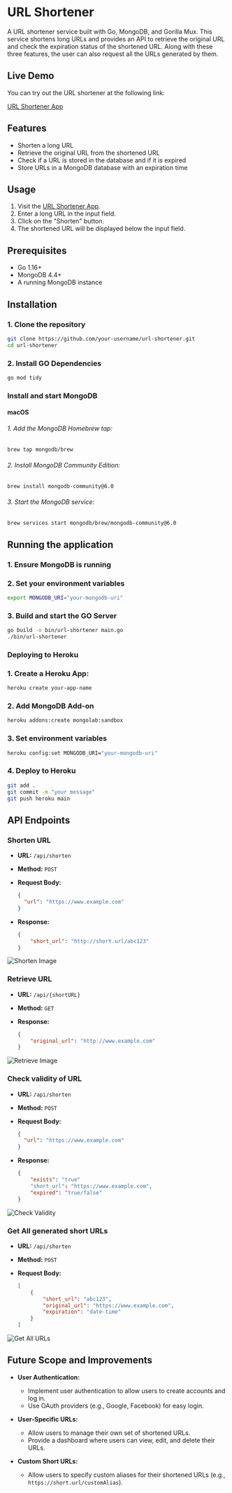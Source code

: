 # URL Shortener

A URL shortener service built with Go, MongoDB, and Gorilla Mux. This service shortens long URLs and provides an API to retrieve the original URL and check the expiration status of the shortened URL. Along with these three features, the user can also request all the URLs generated by them.

## Live Demo

You can try out the URL shortener at the following link:

[URL Shortener App](https://snip-snip-go-2f69a42960b8.herokuapp.com)

## Features

- Shorten a long URL
- Retrieve the original URL from the shortened URL
- Check if a URL is stored in the database and if it is expired
- Store URLs in a MongoDB database with an expiration time

## Usage

1. Visit the [URL Shortener App](https://snip-snip-go-2f69a42960b8.herokuapp.com).
2. Enter a long URL in the input field.
3. Click on the "Shorten" button.
4. The shortened URL will be displayed below the input field.

## Prerequisites

- Go 1.16+
- MongoDB 4.4+
- A running MongoDB instance

## Installation

### 1. Clone the repository

```sh
git clone https://github.com/your-username/url-shortener.git
cd url-shortener
```
### 2. Install GO Dependencies

```sh
go mod tidy
```

###  Install and start MongoDB

#### macOS

######  1. Add the MongoDB Homebrew tap:

```sh
brew tap mongodb/brew
```

######  2. Install MongoDB Community Edition:

```sh
brew install mongodb-community@6.0
```

###### 3. Start the MongoDB service:

```sh
brew services start mongodb/brew/mongodb-community@6.0
```

## Running the application

### 1. Ensure MongoDB is running
### 2. Set your environment variables
```sh
export MONGODB_URI="your-mongodb-uri"
```
### 3. Build and start the GO Server
```sh
go build -o bin/url-shortener main.go
./bin/url-shortener
```
### Deploying to Heroku

### 1. Create a Heroku App:
```sh
heroku create your-app-name
```
### 2. Add MongoDB Add-on
```sh
heroku addons:create mongolab:sandbox
```
### 3. Set environment variables
```sh
heroku config:set MONGODB_URI="your-mongodb-uri"
```
### 4. Deploy to Heroku
```sh
git add .
git commit -m "your message"
git push heroku main
```

## API Endpoints

### Shorten URL

- **URL:** `/api/shorten`
- **Method:** `POST`
- **Request Body:**
  ```json
  {
    "url": "https://www.example.com"
  }
  ```

- **Response:**
    ```json
    {
        "short_url": "http://short.url/abc123"
    }
    ```

![Shorten Image](https://i.imgur.com/THymmkd.png)

### Retrieve URL

- **URL:** `/api/{shortURL}`
- **Method:** `GET`


- **Response:** 
    ```json
    {
        "original_url": "http://www.example.com"
    }
    ```

![Retrieve Image](https://i.imgur.com/VUH9yJu.png)

### Check validity of URL


- **URL:** `/api/shorten`
- **Method:** `POST`
- **Request Body:**
  ```json
  {
    "url": "https://www.example.com"
  }
  ```

- **Response:**
    ```json
    {
        "exists": "true"
        "short_url": "https://www.example.com",
        "expired": "true/false"
    }
    ```

![Check Validity](https://imgur.com/a0IE22v.png)

### Get All generated short URLs

- **URL:** `/api/shorten`
- **Method:** `POST`

- **Request Body:**
    ```json
    [
        {
            "short_url": "abc123",
            "original_url": "https://www.example.com",
            "expiration": "date-time"
        }
    ]
    ```

![Get All URLs](https://imgur.com/a6mJ298.png)

## Future Scope and Improvements

- **User Authentication:**
  - Implement user authentication to allow users to create accounts and log in.
  - Use OAuth providers (e.g., Google, Facebook) for easy login.

- **User-Specific URLs:**
  - Allow users to manage their own set of shortened URLs.
  - Provide a dashboard where users can view, edit, and delete their URLs.

- **Custom Short URLs:**
  - Allow users to specify custom aliases for their shortened URLs (e.g., `https://short.url/customAlias`).


